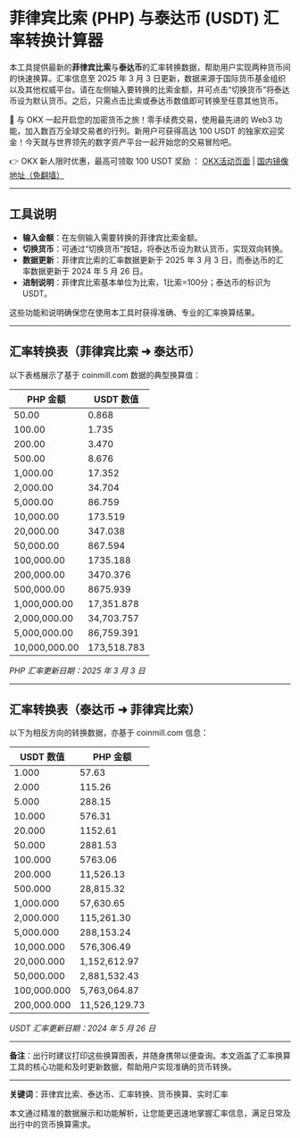 # 菲律宾比索 (PHP) 与泰达币 (USDT) 汇率转换计算器

本工具提供最新的**菲律宾比索**与**泰达币**的汇率转换数据，帮助用户实现两种货币间的快速换算。汇率信息至 2025 年 3 月 3 日更新，数据来源于国际货币基金组织以及其他权威平台。请在左侧输入要转换的比索金额，并可点击“切换货币”将泰达币设为默认货币。之后，只需点击比索或泰达币数值即可转换至任意其他货币。

🚀 与 OKX 一起开启您的加密货币之旅！零手续费交易，使用最先进的 Web3 功能，加入数百万全球交易者的行列。新用户可获得高达 100 USDT 的独家欢迎奖金！今天就与世界领先的数字资产平台一起开始您的交易冒险吧。

👉 OKX 新人限时优惠，最高可领取 100 USDT 奖励 ： [OKX活动页面](https://bit.ly/OKXe) | [国内镜像地址（免翻墙）](https://bit.ly/okX)

---

## 工具说明

- **输入金额**：在左侧输入需要转换的菲律宾比索金额。
- **切换货币**：可通过“切换货币”按钮，将泰达币设为默认货币，实现双向转换。
- **数据更新**：菲律宾比索的汇率数据更新于 2025 年 3 月 3 日，而泰达币的汇率数据更新于 2024 年 5 月 26 日。
- **进制说明**：菲律宾比索基本单位为比索，1比索=100分；泰达币的标识为 USDT。

这些功能和说明确保您在使用本工具时获得准确、专业的汇率换算结果。

---

## 汇率转换表（菲律宾比索 ➜ 泰达币）

以下表格展示了基于 coinmill.com 数据的典型换算值：

| PHP 金额         | USDT 数值   |
| ---------------- | ----------- |
| 50.00            | 0.868       |
| 100.00           | 1.735       |
| 200.00           | 3.470       |
| 500.00           | 8.676       |
| 1,000.00         | 17.352      |
| 2,000.00         | 34.704      |
| 5,000.00         | 86.759      |
| 10,000.00        | 173.519     |
| 20,000.00        | 347.038     |
| 50,000.00        | 867.594     |
| 100,000.00       | 1735.188    |
| 200,000.00       | 3470.376    |
| 500,000.00       | 8675.939    |
| 1,000,000.00     | 17,351.878  |
| 2,000,000.00     | 34,703.757  |
| 5,000,000.00     | 86,759.391  |
| 10,000,000.00    | 173,518.783 |

*PHP 汇率更新日期：2025 年 3 月 3 日*

---

## 汇率转换表（泰达币 ➜ 菲律宾比索）

以下为相反方向的转换数据，亦基于 coinmill.com 信息：

| USDT 数值   | PHP 金额       |
| ----------- | -------------- |
| 1.000       | 57.63          |
| 2.000       | 115.26         |
| 5.000       | 288.15         |
| 10.000      | 576.31         |
| 20.000      | 1152.61        |
| 50.000      | 2881.53        |
| 100.000     | 5763.06        |
| 200.000     | 11,526.13      |
| 500.000     | 28,815.32      |
| 1,000.000   | 57,630.65      |
| 2,000.000   | 115,261.30     |
| 5,000.000   | 288,153.24     |
| 10,000.000  | 576,306.49     |
| 20,000.000  | 1,152,612.97   |
| 50,000.000  | 2,881,532.43   |
| 100,000.000 | 5,763,064.87   |
| 200,000.000 | 11,526,129.73  |

*USDT 汇率更新日期：2024 年 5 月 26 日*

---

**备注**：出行时建议打印这些换算图表，并随身携带以便查询。本文涵盖了汇率换算工具的核心功能和及时更新数据，帮助用户实现准确的货币转换。

---

**关键词**：菲律宾比索、泰达币、汇率转换、货币换算、实时汇率

本文通过精准的数据展示和功能解析，让您能更迅速地掌握汇率信息，满足日常及出行中的货币换算需求。